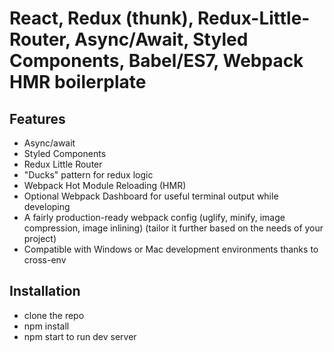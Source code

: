# React, Redux (thunk), Redux-Little-Router, Async/Await, Styled Components, Babel/ES7, Webpack HMR boilerplate

## Features
* Async/await
* Styled Components
* Redux Little Router
* "Ducks" pattern for redux logic
* Webpack Hot Module Reloading (HMR)
* Optional Webpack Dashboard for useful terminal output while developing
* A fairly production-ready webpack config (uglify, minify, image compression, image inlining) (tailor it further based on the needs of your project)
* Compatible with Windows or Mac development environments thanks to cross-env

## Installation
* clone the repo
* npm install
* npm start to run dev server
